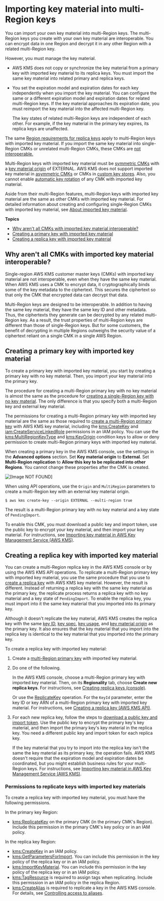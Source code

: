 # Importing key material into multi\-Region keys<a name="multi-region-keys-import"></a>

You can import your own key material into multi\-Region keys\. The multi\-Region keys you create with your own key material are interoperable\. You can encrypt data in one Region and decrypt it in any other Region with a related multi\-Region key\. 

However, you must manage the key material\. 
+ AWS KMS does not copy or synchronize the key material from a primary key with imported key material to its replica keys\. You must import the same key material into related primary and replica keys\.
+ You set the expiration model and expiration dates for each key independently when you import the key material\. You can configure the same or a different expiration model and expiration dates for related multi\-Region keys\. If the key material approaches its expiration date, you must reimport the key material into the affected multi\-Region key\.

  The key states of related multi\-Region keys are independent of each other\. For example, if the key material in the primary key expires, its replica keys are unaffected\. 

The same [Region requirements for replica keys](multi-region-keys-replicate.md#replica-region) apply to multi\-Region keys with imported key material\. If you import the same key material into single\-Region CMKs or unrelated multi\-Region CMKs, these CMKs are [not interoperable\.](#mrk-import-why) 

Multi\-Region keys with imported key material must be [symmetric CMKs](symm-asymm-concepts.md#symmetric-cmks) with a [key material origin](concepts.md#key-origin) of EXTERNAL\. AWS KMS does not support imported key material in [asymmetric CMKs](symm-asymm-concepts.md#asymmetric-cmks) or CMKs in [custom key stores](custom-key-store-overview.md)\. Also, you cannot enable [automatic key rotation](rotate-keys.md) of any CMK with imported key material\.

Aside from their multi\-Region features, multi\-Region keys with imported key material are the same as other CMKs with imported key material\. For detailed information about creating and configuring single\-Region CMKs with imported key material, see [About imported key material](importing-keys.md#importing-keys-considerations)\.

**Topics**
+ [Why aren't all CMKs with imported key material interoperable?](#mrk-import-why)
+ [Creating a primary key with imported key material](#mrk-import-create-primary)
+ [Creating a replica key with imported key material](#mrk-import-replicate)

## Why aren't all CMKs with imported key material interoperable?<a name="mrk-import-why"></a>

Single\-region AWS KMS customer master keys \(CMKs\) with imported key material are not interoperable, even when they have the same key material\. When AWS KMS uses a CMK to encrypt data, it cryptographically binds some of the key metadata to the ciphertext\. This secures the ciphertext so that only the CMK that encrypted data can decrypt that data\.

Multi\-Region keys are designed to be interoperable\. In addition to having the same key material, they have the same key ID and other metadata\. Thus, the ciphertexts they generate can be decrypted by any related multi\-Region key\. As a result, the trust properties of multi\-Region keys are different than those of single\-Region keys\. But for some customers, the benefit of decrypting in multiple Regions outweighs the security value of a ciphertext reliant on a single CMK in a single AWS Region\.

## Creating a primary key with imported key material<a name="mrk-import-create-primary"></a>

To create a primary key with imported key material, you start by creating a primary key with no key material\. Then, you import your key material into the primary key\.

The procedure for creating a multi\-Region primary key with no key material is almost the same as the procedure for [creating a single\-Region key with no key material](importing-keys-create-cmk.md)\. The only difference is that you specify both a multi\-Region key and external key material\.

The permissions for creating a multi\-Region primary key with imported key material are the same as those required to [create a multi\-Region primary key](multi-region-keys-create.md) with AWS KMS key material, including the [kms:CreateKey](https://docs.aws.amazon.com/kms/latest/APIReference/API_CreateKey.html) and [iam:CreateServiceLinkedRole](https://docs.aws.amazon.com/IAM/latest/APIReference/API_CreateServiceLinkedRole.html) permissions in an IAM policy\. You can use the [kms:MultiRegionKeyType](policy-conditions.md#conditions-kms-multiregion-key-type) and [kms:KeyOrigin](policy-conditions.md#conditions-kms-key-origin) condition keys to allow or deny permission to create multi\-Region primary keys with imported key material\.

When creating a primary key in the AWS KMS console, use the settings in the **Advanced options** section\. Set **Key material origin** to **External**\. Set **Multi\-Region replication** to **Allow this key to be replicated into other Regions**\. You cannot change these properties after the CMK is created\.

![\[Image NOT FOUND\]](http://docs.aws.amazon.com/kms/latest/developerguide/images/mrk-import-createkey-console.png)

When using API operations, use the `Origin` and `MultiRegion` parameters to create a multi\-Region key with an external key material origin\.

```
$ aws kms create-key --origin EXTERNAL --multi-region true
```

The result is a multi\-Region primary key with no key material and a key state of `PendingImport`\.

To enable this CMK, you must download a public key and import token, use the public key to encrypt your key material, and then import your key material\. For instructions, see [Importing key material in AWS Key Management Service \(AWS KMS\)](importing-keys.md)\.

## Creating a replica key with imported key material<a name="mrk-import-replicate"></a>

You can create a multi\-Region replica key in the AWS KMS console or by using the AWS KMS API operations\. To replicate a multi\-Region primary key with imported key material, you use the same procedure that you use to [create a replica key](multi-region-keys-replicate.md) with AWS KMS key material\. However, the result is different\. Instead of returning a replica key with the same key material as the primary key, the replicate process returns a replica key with no key material and a key state of `PendingImport`\. To enable the replica key, you must import into it the same key material that you imported into its primary key\.

Although it doesn't replicate the key material, AWS KMS creates the replica key with the same [key ID](concepts.md#key-id-key-id), [key spec](concepts.md#key-spec), [key usage](concepts.md#key-usage), and [key material origin](concepts.md#key-origin) as the primary key\. It also ensures that the key material that you import into the replica key is identical to the key material that you imported into the primary key\.

To create a replica key with imported key material:

1. Create a [multi\-Region primary key](#mrk-import-create-primary) with imported key material\. 

1. Do one of the following\.

   In the AWS KMS console, choose a multi\-Region primary key with imported key material\. Then, on its **Regionality** tab, choose **Create new replica keys**\. For instructions, see [Creating replica keys \(console\)](multi-region-keys-replicate.md#replicate-console)\. 

   Or use the [ReplicateKey](https://docs.aws.amazon.com/kms/latest/APIReference/API_ReplicateKey.html) operation\. For the `KeyId` parameter, enter the key ID or key ARN of a multi\-Region primary key with imported key material\. For instructions, see [Creating a replica key \(AWS KMS API\)](multi-region-keys-replicate.md#replicate-api)\.

1. For each new replica key, follow the steps to [download a public key and import token](importing-keys-get-public-key-and-token.md)\. Use the public key to encrypt the primary key's key material, and then import the primary key's key material in the replica key\. You need a different public key and import token for each replica key\. 

   If the key material that you try to import into the replica key isn't the same the key material as its primary key, the operation fails\. AWS KMS doesn't require that the expiration model and expiration dates be coordinated, but you might establish business rules for your multi\-Region keys\. For instructions, see [Importing key material in AWS Key Management Service \(AWS KMS\)](importing-keys.md)\.

### Permissions to replicate keys with imported key materials<a name="mrk-import-replica-permissions"></a>

To create a replica key with imported key material, you must have the following permissions\. 

In the primary key Region:
+ [kms:ReplicateKey](https://docs.aws.amazon.com/kms/latest/APIReference/API_ReplicateKey.html) on the primary CMK \(in the primary CMK's Region\)\. Include this permission in the primary CMK's key policy or in an IAM policy\.

In the replica key Region:
+ [kms:CreateKey](https://docs.aws.amazon.com/kms/latest/APIReference/API_CreateKey.html) in an IAM policy\.
+ [kms:GetParametersForImport](https://docs.aws.amazon.com/kms/latest/APIReference/API_GetParametersForImport.html)\. You can include this permission in the key policy of the replica key or in an IAM policy\.
+ [kms:ImportKeyMaterial](https://docs.aws.amazon.com/kms/latest/APIReference/API_ImportKeyMaterial.html)\. You can include this permission in the key policy of the replica key or in an IAM policy\.
+ [kms:TagResource](https://docs.aws.amazon.com/kms/latest/APIReference/API_TagResource.html) is required to assign tags when replicating\. Include this permission in an IAM policy in the replica Region\.
+ [kms:CreateAlias](https://docs.aws.amazon.com/kms/latest/APIReference/API_CreateAlias.html) is required to replicate a key in the AWS KMS console\. For details, see [Controlling access to aliases](alias-access.md)\.